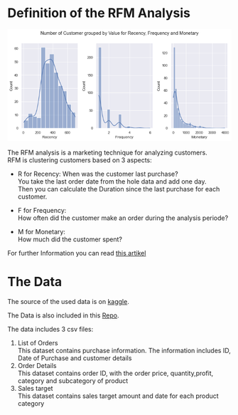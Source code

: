 # Definition of the RFM Analysis

![RFM-Plot](images/RFM-Plot.png)

The RFM analysis is a marketing technique for analyzing customers.<br>
RFM is clustering customers based on 3 aspects:

- R for Recency:
When was the customer last purchase? <br>
You take the last order date from the hole data and add one day.<br>
Then you can calculate the Duration since the last purchase for each customer.<br>

- F for Frequency:<br>
How often did the customer make an order during the analysis periode?

- M for Monetary:<br>
How much did the customer spent?<br>

For further Information you can read [this artikel](https://cdn.intechopen.com/pdfs/13162/InTech-Data_mining_using_rfm_analysis.pdf)


# The Data

The source of the used data is on [kaggle](https://www.kaggle.com/benroshan/ecommerce-data).

The Data is also included in this [Repo](data).

The data includes 3 csv files:
1. List of Orders <br>
This dataset contains purchase information. The information includes ID, Date of Purchase and customer details
2. Order Details <br>
This dataset contains order ID, with the order price, quantity,profit, category and subcategory of product
3. Sales target <br>
This dataset contains sales target amount and date for each product category